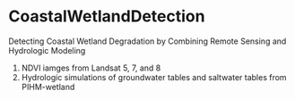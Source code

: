 # CoastalWetlandDetection

Detecting Coastal Wetland Degradation by Combining Remote Sensing and Hydrologic Modeling

1. NDVI iamges from Landsat 5, 7, and 8
2. Hydrologic simulations of groundwater tables and saltwater tables from PIHM-wetland
